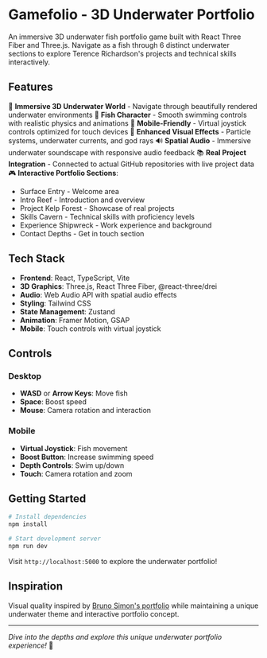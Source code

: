 # Gamefolio - 3D Underwater Portfolio

An immersive 3D underwater fish portfolio game built with React Three Fiber and Three.js. Navigate as a fish through 6 distinct underwater sections to explore Terence Richardson's projects and technical skills interactively.

## Features

🌊 **Immersive 3D Underwater World** - Navigate through beautifully rendered underwater environments
🐠 **Fish Character** - Smooth swimming controls with realistic physics and animations
📱 **Mobile-Friendly** - Virtual joystick controls optimized for touch devices
🎨 **Enhanced Visual Effects** - Particle systems, underwater currents, and god rays
🔊 **Spatial Audio** - Immersive underwater soundscape with responsive audio feedback
📚 **Real Project Integration** - Connected to actual GitHub repositories with live project data
🎮 **Interactive Portfolio Sections**:
  - Surface Entry - Welcome area
  - Intro Reef - Introduction and overview
  - Project Kelp Forest - Showcase of real projects
  - Skills Cavern - Technical skills with proficiency levels
  - Experience Shipwreck - Work experience and background
  - Contact Depths - Get in touch section

## Tech Stack

- **Frontend**: React, TypeScript, Vite
- **3D Graphics**: Three.js, React Three Fiber, @react-three/drei
- **Audio**: Web Audio API with spatial audio effects
- **Styling**: Tailwind CSS
- **State Management**: Zustand
- **Animation**: Framer Motion, GSAP
- **Mobile**: Touch controls with virtual joystick

## Controls

### Desktop
- **WASD** or **Arrow Keys**: Move fish
- **Space**: Boost speed
- **Mouse**: Camera rotation and interaction

### Mobile
- **Virtual Joystick**: Fish movement
- **Boost Button**: Increase swimming speed
- **Depth Controls**: Swim up/down
- **Touch**: Camera rotation and zoom

## Getting Started

```bash
# Install dependencies
npm install

# Start development server
npm run dev
```

Visit `http://localhost:5000` to explore the underwater portfolio!

## Inspiration

Visual quality inspired by [Bruno Simon's portfolio](https://bruno-simon.com/) while maintaining a unique underwater theme and interactive portfolio concept.

---

*Dive into the depths and explore this unique underwater portfolio experience!* 🌊
